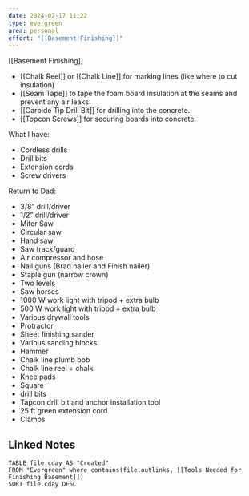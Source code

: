 ```yaml
---
date: 2024-02-17 11:22
type: evergreen
area: personal
effort: "[[Basement Finishing]]"
---
```


[[Basement Finishing]]

- [[Chalk Reel]] or [[Chalk Line]] for marking lines (like where to cut insulation)
- [[Seam Tape]] to tape the foam board insulation at the seams and prevent any air leaks. 
- [[Carbide Tip Drill Bit]] for drilling into the concrete. 
- [[Topcon Screws]] for securing boards into concrete. 

What I have:
- Cordless drills 
- Drill bits
- Extension cords
- Screw drivers


Return to Dad:
- 3/8” drill/driver
- 1/2” drill/driver
- Miter Saw
- Circular saw 
- Hand saw
- Saw track/guard
- Air compressor and hose
- Nail guns (Brad nailer and Finish nailer)
- Staple gun (narrow crown)
- Two levels
- Saw horses 
- 1000 W work light with tripod + extra bulb 
- 500 W work light with tripod + extra bulb
- Various drywall tools
- Protractor 
- Sheet finishing sander
- Various sanding blocks
- Hammer
- Chalk line plumb bob
- Chalk line reel + chalk
- Knee pads
- Square
- drill bits
- Tapcon drill bit and anchor installation tool
- 25 ft green extension cord
- Clamps

## Linked Notes
```dataview
TABLE file.cday AS "Created"
FROM "Evergreen" where contains(file.outlinks, [[Tools Needed for Finishing Basement]])
SORT file.cday DESC
```

